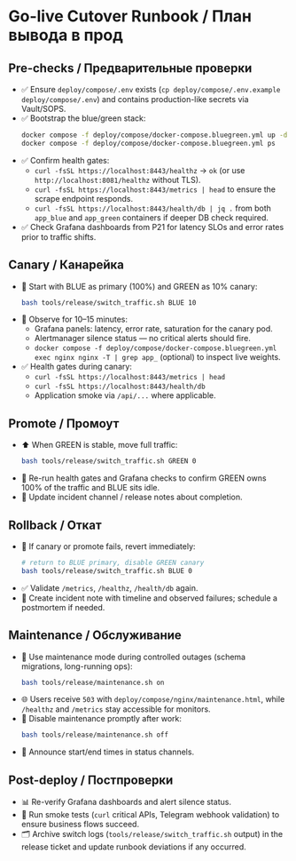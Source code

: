 # Go-live Cutover Runbook / План вывода в прод

## Pre-checks / Предварительные проверки
- ✅ Ensure `deploy/compose/.env` exists (`cp deploy/compose/.env.example deploy/compose/.env`) and contains production-like secrets via Vault/SOPS.
- ✅ Bootstrap the blue/green stack:
  ```bash
  docker compose -f deploy/compose/docker-compose.bluegreen.yml up -d --build
  docker compose -f deploy/compose/docker-compose.bluegreen.yml ps
  ```
- ✅ Confirm health gates:
  - `curl -fsSL https://localhost:8443/healthz` → `ok` (or use `http://localhost:8081/healthz` without TLS).
  - `curl -fsSL https://localhost:8443/metrics | head` to ensure the scrape endpoint responds.
  - `curl -fsSL https://localhost:8443/health/db | jq .` from both `app_blue` and `app_green` containers if deeper DB check required.
- ✅ Check Grafana dashboards from P21 for latency SLOs and error rates prior to traffic shifts.

## Canary / Канарейка
- 🔁 Start with BLUE as primary (100%) and GREEN as 10% canary:
  ```bash
  bash tools/release/switch_traffic.sh BLUE 10
  ```
- 👀 Observe for 10–15 minutes:
  - Grafana panels: latency, error rate, saturation for the canary pod.
  - Alertmanager silence status — no critical alerts should fire.
  - `docker compose -f deploy/compose/docker-compose.bluegreen.yml exec nginx nginx -T | grep app_` (optional) to inspect live weights.
- ✅ Health gates during canary:
  - `curl -fsSL https://localhost:8443/metrics | head`
  - `curl -fsSL https://localhost:8443/health/db`
  - Application smoke via `/api/...` where applicable.

## Promote / Промоут
- ⬆️ When GREEN is stable, move full traffic:
  ```bash
  bash tools/release/switch_traffic.sh GREEN 0
  ```
- 🔄 Re-run health gates and Grafana checks to confirm GREEN owns 100% of the traffic and BLUE sits idle.
- 📌 Update incident channel / release notes about completion.

## Rollback / Откат
- 🚨 If canary or promote fails, revert immediately:
  ```bash
  # return to BLUE primary, disable GREEN canary
  bash tools/release/switch_traffic.sh BLUE 0
  ```
- ✅ Validate `/metrics`, `/healthz`, `/health/db` again.
- 📝 Create incident note with timeline and observed failures; schedule a postmortem if needed.

## Maintenance / Обслуживание
- 🧰 Use maintenance mode during controlled outages (schema migrations, long-running ops):
  ```bash
  bash tools/release/maintenance.sh on
  ```
- 🌐 Users receive `503` with `deploy/compose/nginx/maintenance.html`, while `/healthz` and `/metrics` stay accessible for monitors.
- 🔁 Disable maintenance promptly after work:
  ```bash
  bash tools/release/maintenance.sh off
  ```
- 📣 Announce start/end times in status channels.

## Post-deploy / Постпроверки
- 📊 Re-verify Grafana dashboards and alert silence status.
- 🧪 Run smoke tests (`curl` critical APIs, Telegram webhook validation) to ensure business flows succeed.
- 🗂️ Archive switch logs (`tools/release/switch_traffic.sh` output) in the release ticket and update runbook deviations if any occurred.
